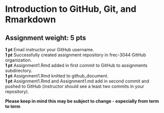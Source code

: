 # Introduction to GitHub, Git, and Rmarkdown

## Assignment weight: 5 pts

**1 pt** Email instructor your GitHub username.\
**1 pt** Successfully created assignment repository in frec-3044 GitHub organization.\
**1 pt** Assignment1.Rmd added in first commit to GitHub to assignments subdirectory.    
**1 pt** Assignment1.Rmd knitted to github_document.\
**1 pt** Assignment1.Rmd and Assignment1.md add in second commit and pushed to GitHub (instructor should see a least two commits in your repository).

__Please keep in mind this may be subject to change - especially from term to term__
